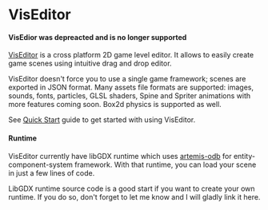 VisEditor
=========

#### VisEdior was depreacted and is no longer supported

[VisEditor](https://vis.kotcrab.com/) is a cross platform 2D game level editor. It allows to easily create game scenes using intuitive drag and drop editor. 

VisEditor doesn't force you to use a single game framework; scenes are exported in JSON format. Many assets file formats are supported: images, sounds, fonts, particles, GLSL shaders, Spine and Spriter animations with more features coming soon. Box2d physics is supported as well.

See [Quick Start](https://github.com/kotcrab/vis-editor/wiki/Quick-Start) guide to get started with using VisEditor.

#### Runtime
VisEditor currently have libGDX runtime which uses [artemis-odb](https://github.com/junkdog/artemis-odb) for entity-component-system framework. With that runtime, you can load your scene in just a few lines of code.

LibGDX runtime source code is a good start if you want to create your own runtime. If you do so, don't forget to let me know and I will gladly link it here.
